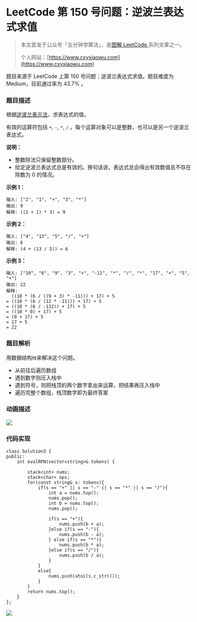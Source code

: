 # LeetCode 第 150 号问题：逆波兰表达式求值

> 本文首发于公众号「五分钟学算法」，是[图解 LeetCode ](<https://github.com/MisterBooo/LeetCodeAnimation>)系列文章之一。
>
> 个人网站：[https://www.cxyxiaowu.com](https://www.cxyxiaowu.com)

题目来源于 LeetCode 上第 150 号问题：逆波兰表达式求值。题目难度为 Medium，目前通过率为 43.7% 。

### 题目描述

根据[逆波兰表示法](https://baike.baidu.com/item/%E9%80%86%E6%B3%A2%E5%85%B0%E5%BC%8F/128437)，求表达式的值。

有效的运算符包括 `+`, `-`, `*`, `/` 。每个运算对象可以是整数，也可以是另一个逆波兰表达式。

**说明：**

- 整数除法只保留整数部分。
- 给定逆波兰表达式总是有效的。换句话说，表达式总会得出有效数值且不存在除数为 0 的情况。

**示例 1：**

```
输入: ["2", "1", "+", "3", "*"]
输出: 9
解释: ((2 + 1) * 3) = 9
```

**示例 2：**

```
输入: ["4", "13", "5", "/", "+"]
输出: 6
解释: (4 + (13 / 5)) = 6
```

**示例 3：**

```
输入: ["10", "6", "9", "3", "+", "-11", "*", "/", "*", "17", "+", "5", "+"]
输出: 22
解释: 
  ((10 * (6 / ((9 + 3) * -11))) + 17) + 5
= ((10 * (6 / (12 * -11))) + 17) + 5
= ((10 * (6 / -132)) + 17) + 5
= ((10 * 0) + 17) + 5
= (0 + 17) + 5
= 17 + 5
= 22
```

### 题目解析

用数据结构`栈`来解决这个问题。

- 从前往后遍历数组
- 遇到数字则压入栈中
- 遇到符号，则把栈顶的两个数字拿出来运算，把结果再压入栈中
- 遍历完整个数组，栈顶数字即为最终答案

### 动画描述

![](https://blog-1257126549.cos.ap-guangzhou.myqcloud.com/blog/4ieg7.gif)

### 代码实现

```
class Solution3 {
public:
    int evalRPN(vector<string>& tokens) {

        stack<int> nums;
        stack<char> ops;
        for(const string& s: tokens){
            if(s == "+" || s == "-" || s == "*" || s == "/"){
                int a = nums.top();
                nums.pop();
                int b = nums.top();
                nums.pop();

                if(s == "+"){
                    nums.push(b + a);
                }else if(s == "-"){
                    nums.push(b - a);
                } else if(s == "*"){
                    nums.push(b * a);
                }else if(s == "/"){
                    nums.push(b / a);
                }
            }
            else{
                nums.push(atoi(s.c_str()));
            }
        }
        return nums.top();
    }
};
```



![](https://blog-1257126549.cos.ap-guangzhou.myqcloud.com/blog/fhe4g.png)